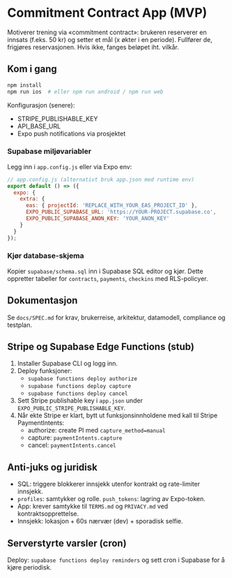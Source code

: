 # Commitment Contract App (MVP)

Motiverer trening via «commitment contract»: brukeren reserverer en innsats (f.eks. 50 kr) og setter et mål (x økter i en periode). Fullfører de, frigjøres reservasjonen. Hvis ikke, fanges beløpet iht. vilkår.

## Kom i gang

```bash
npm install
npm run ios  # eller npm run android / npm run web
```

Konfigurasjon (senere):
- STRIPE_PUBLISHABLE_KEY
- API_BASE_URL
- Expo push notifications via prosjektet

### Supabase miljøvariabler
Legg inn i `app.config.js` eller via Expo env:

```js
// app.config.js (alternativt bruk app.json med runtime env)
export default () => ({
  expo: {
    extra: {
      eas: { projectId: 'REPLACE_WITH_YOUR_EAS_PROJECT_ID' },
      EXPO_PUBLIC_SUPABASE_URL: 'https://YOUR-PROJECT.supabase.co',
      EXPO_PUBLIC_SUPABASE_ANON_KEY: 'YOUR_ANON_KEY'
    }
  }
});
```

### Kjør database-skjema
Kopier `supabase/schema.sql` inn i Supabase SQL editor og kjør. Dette oppretter tabeller for `contracts`, `payments`, `checkins` med RLS-policyer.

## Dokumentasjon
Se `docs/SPEC.md` for krav, brukerreise, arkitektur, datamodell, compliance og testplan.

## Stripe og Supabase Edge Functions (stub)
1) Installer Supabase CLI og logg inn.
2) Deploy funksjoner:
   - `supabase functions deploy authorize`
   - `supabase functions deploy capture`
   - `supabase functions deploy cancel`
3) Sett Stripe publishable key i `app.json` under `EXPO_PUBLIC_STRIPE_PUBLISHABLE_KEY`.
4) Når ekte Stripe er klart, bytt ut funksjonsinnholdene med kall til Stripe PaymentIntents:
   - authorize: create PI med `capture_method=manual`
   - capture: `paymentIntents.capture`
   - cancel: `paymentIntents.cancel`

## Anti-juks og juridisk
- SQL: triggere blokkerer innsjekk utenfor kontrakt og rate-limiter innsjekk.
- `profiles`: samtykker og rolle. `push_tokens`: lagring av Expo-token.
- App: krever samtykke til `TERMS.md` og `PRIVACY.md` ved kontraktsopprettelse.
- Innsjekk: lokasjon + 60s nærvær (dev) + sporadisk selfie.

## Serverstyrte varsler (cron)
Deploy: `supabase functions deploy reminders` og sett cron i Supabase for å kjøre periodisk.
